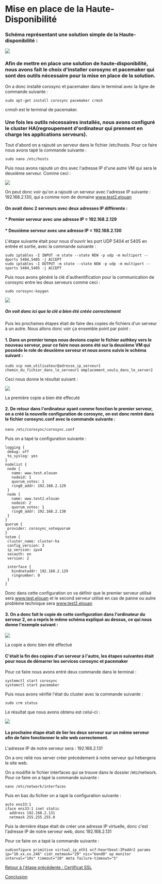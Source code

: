 # Mise en place de la Haute-Disponibilité 


### Schéma représentant une solution simple de la Haute-disponibilité :

![](https://github.com/kevinguyodo/Linux-deuxieme-annee/blob/main/TP2/IMG/sch%C3%A9ma_haute-disponibilit%C3%A9.png)


### Afin de mettre en place une solution de haute-disponibilité, nous avons fait le choix d'installer corosync et pacemaker qui sont des outils nécessaire pour la mise en place de la solution.

On a donc installé corosync et pacemaker dans le terminal avec la ligne de commande suivante :

```
sudo apt-get install corosync pacemaker crmsh
```

crmsh est le terminal de pacemaker.


### Une fois les outils nécessaires installés, nous avons configuré le cluster HA(regroupement d'ordinateur qui prennent en charge les applications serveurs).

Tout d'abord on a rajouté un serveur dans le fichier /etc/hosts. Pour ce faire nous avons tapé la commande suivante :

```
sudo nano /etc/hosts
```

Puis nous avons rajouté un dns avec l'adresse IP d'une autre VM qui sera le deuxième serveur. Comme ceci :

![](https://github.com/kevinguyodo/Linux-deuxieme-annee/blob/main/TP2/IMG/rajout_d'un_serveur.png)

On peut donc voir qu'on a rajouté un serveur avec l'adresse IP suivante : 192.168.2.130, qui a comme nom de domaine www.test2.elouan

#### On avait donc 2 serveurs avec deux adresses IP différente :
#### * Premier serveur avec une adresse IP = 192.168.2.129
#### * Deuxième serveur avec une adresse IP = 192.168.2.130

L'étape suivante était pour nous d'ouvrir  les port UDP 5404 et 5405 en entrée et sortie, avec la commande suivante :
 ```
sudo iptables -I INPUT -m state --state NEW -p udp -m multiport --dports 5404,5405 -j ACCEPT
sudo iptables -I OUTPUT -m state --state NEW -p udp -m multiport --sports 5404,5405 -j ACCEPT
 ```
 
 Puis nous avons généré la clé d'authentification pour la communication de corosync entre les deux serveurs comme ceci :
 
 ```
 sudo corosync-keygen
 ```
 
 ![](https://github.com/kevinguyodo/Linux-deuxieme-annee/blob/main/TP2/IMG/corosync-leygen.png)
 
 ##### On voit donc ici que la clé a bien été créée correctement
 
 Puis les prochaines étapes était de faire des copies de fichiers d'un serveur à un autre. Nous allons donc voir ça ensemble point par point :
 
 #### 1. Dans un premier temps nous devions copier le fichier authkey vers le nouveau serveur, pour ce faire nous avons été sur la deuxième VM qui possède le role de deuxième serveur et nous avons suivis le schéma suivant :
 ```
 sudo scp nom_utilisateur@adresse_ip_serveur1 chemin_du_fichier_dans_le_serveur1 emplacement_voulu_dans_le_server2
 ```
 
 Ceci nous donne le résultat suivant :
 
 ![](https://github.com/kevinguyodo/Linux-deuxieme-annee/blob/main/TP2/IMG/copie_fichier1.png)
 
 La première copie a bien été effecuté
 
 #### 2. De retour dans l'ordinateur ayant comme fonction le premier serveur, on a créé la nouvelle configuration de corosync, on est donc rentré dans le fichier corosync.conf avec la commande suivante :
 
 ```
 nano /etc/corosync/corosync.conf
 ```
 
 Puis on a tapé la configuration suivante :
 
 ```
 logging {
  debug: off
  to_syslog: yes
}
nodelist {
  node {
    name: www.test.elouan
    nodeid: 1
    quorum_votes: 1
    ring0_addr: 192.168.2.129
  }
  node {
    name: www.test2.elouan
    nodeid: 2
    quorum_votes: 1
    ring0_addr: 192.168.2.130
  }
}
quorum {
  provider: corosync_votequorum
}
totem {
  cluster_name: cluster-ha
  config_version: 3
  ip_version: ipv4
  secauth: on
  version: 2
  
  interface {
    bindnetaddr: 192.168.2.129
    ringnumber: 0
  }
}
 ```
 
 Donc dans cette configuration on va définir que le premier serveur utilisé sera www.test.elouan et le second serveur utilisé en cas de panne ou autre problème technique  sera www.test2.elouan
 
 
 #### 3. On a donc fait le copie de cette configuration dans l'ordinateur du serveur 2, on a repris le même schéma expliqué au dessus, ce qui nous donne l'exemple suivant :
 
 ![](https://github.com/kevinguyodo/Linux-deuxieme-annee/blob/main/TP2/IMG/Copie_configuration.png)
 
 La copie a donc bien été effectué
 
 #### C'était la fin des copies d'un serveur à l'autre, les étapes suivantes était pour nous de démarrer les services corosync et pacemaker 
 
 Pour ce faire nous avons entré deux commande dans le terminal : 
 
 ```
systemctl start corosync
systemctl start pacemaker
 ```
 
 Puis nous avons vérifié l'état du cluster avec la commande suivante :
 
 ```
 sudo crm status
 ```
 
 Le résultat que nous avons obtenu est celui-ci :
 
 ![](https://github.com/kevinguyodo/Linux-deuxieme-annee/blob/main/TP2/IMG/crm_status.png)
 
 #### La prochaine étape était de lier les deux serveur sur un même serveur afin de faire fonctionner le site web correctement.
 
 L'adresse IP de notre serveur sera : 192.168.2.131
 
 On a onc relié nos  server créer précèdement à notre serveur qui hébergera le site web.
 
 On a modifié le fichier interfaces qui se trouve dans le dossier /etc/network. Pour ce faire on a tapé la commande suivante :
 
 ```
 nano /etc/network/interfaces
 ```
 
 Puis en bas du fichier on a tapé la configuration suivante :
 
 ```
 auto ens33:1
 iface ens33:1 inet static
   address 192.168.2.131
   netmask 255.255.255.0
 ```
 
 Puis la dernière étape était de créer une adresse IP virtuelle, donc c'est l'adresse IP de notre serveur web, donc 192.168.2.131
 
 Pour ce faire on a tapé la commande suivante :
 
 ```
 sudconfigure primitive virtual_ip_eth1 ocf:heartbeat:IPaddr2 params ip="10.xx.xx.246" cidr_netmask="29" nic="bond0" op monitor interval="10s" timeout="20" meta failure-timeout="5"
 ```
 
 
 [Retour à l'étape précédente : Certificat SSL](https://github.com/kevinguyodo/Linux-deuxieme-annee/blob/main/TP2/Certificat%20SSL.md)
 
 [Conclusion](https://github.com/kevinguyodo/Linux-deuxieme-annee/blob/main/TP2/Conclusion.md)
 
